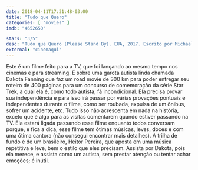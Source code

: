 ```yaml
---
date: 2018-04-11T17:31:48-03:00
title: "Tudo que Quero"
categories: [ "movies" ]
imdb: "4652650"

stars: "3/5"
desc: "Tudo que Quero (Please Stand By). EUA, 2017. Escrito por Michael Golamco, dirigido por Ben Lewin, com Dakota Fanning, Toni Collette, Alice Eve."
external: "cinemaqui"
---
```

Este é um filme feito para a TV, que foi lançando ao mesmo tempo nos cinemas e para streaming. É sobre uma garota autista linda chamada Dakota Fanning que faz um road movie de 300 km para poder entregar seu roteiro de 400 páginas para um concurso de comemoração da série Star Trek, a qual ela é, como todo autista, fã incondicional. Ela precisa provar sua independência e para isso irá passar por várias provações pontuais e independentes durante o filme, como ser roubada, expulsa de um ônibus, sofrer um acidente, etc. Tudo isso não acrescenta em nada na história, exceto que é algo para as visitas comentarem quando estiver passando na TV. Ela estará ligada passando esse filme enquanto todos conversam porque, e fica a dica, esse filme tem ótimas músicas, leves, doces e com uma ótima cantora (não consegui encontrar mais detalhes). A trilha de fundo é de um brasileiro, Heitor Pereira, que aposta em uma música repetitiva e leve, bem o estilo que eles precisam. Assista por Dakota, pois ela merece, e assista como um autista, sem prestar atenção ou tentar achar emoções; é inútil.

